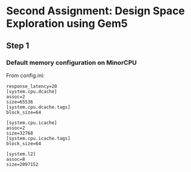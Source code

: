 # Second Assignment: Design Space Exploration using Gem5

## Step 1

### Default memory configuration on MinorCPU

From config.ini:  
```
response_latency=20
[system.cpu.dcache]
assoc=2
size=65536
[system.cpu.dcache.tags]
block_size=64

[system.cpu.icache]
assoc=2
size=32768
[system.cpu.icache.tags]
block_size=64

[system.l2]
assoc=8
size=2097152
```